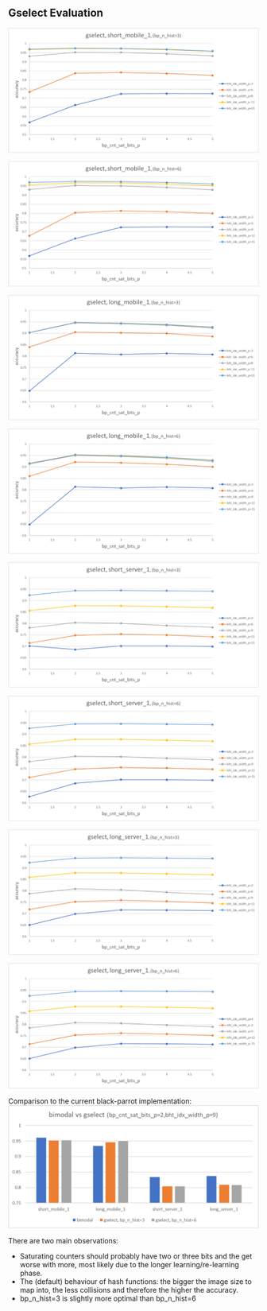 ## Gselect Evaluation

![](../evaluation/plots/gselect_short_mobile_1_nhist_3.png)

![](../evaluation/plots/gselect_short_mobile_1_nhist_6.png)


![](../evaluation/plots/gselect_long_mobile_1_nhist_3.png)

![](../evaluation/plots/gselect_long_mobile_1_nhist_6.png)

![](../evaluation/plots/gselect_short_server_1_nhist_3.png)

![](../evaluation/plots/gselect_short_server_1_nhist_6.png)

![](../evaluation/plots/gselect_long_server_1_nhist_3.png)

![](../evaluation/plots/gselect_long_server_1_nhist_6.png)

Comparison to the current black-parrot implementation:
![](../evaluation/plots/bimodal_vs_gselect.png)


There are two main observations:
- Saturating counters should probably have two or three bits and the get worse with more, most likely due to the longer 
learning/re-learning phase.
- The (default) behaviour of hash functions: the bigger the image size to map into, the less collisions 
and therefore the higher the accuracy.
- bp_n_hist=3 is slightly more optimal than bp_n_hist=6
